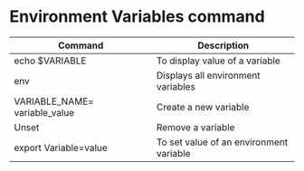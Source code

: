 # Environment Variables command


<table class="table1 table-striped">

<thead>

<tr>

<th width="50%">Command</th>

<th>Description</th>

</tr>

</thead>

<tbody>

<tr>

<td>echo $VARIABLE</td>

<td>To display value of a variable</td>

</tr>

<tr>

<td>env</td>

<td>Displays all environment variables</td>

</tr>

<tr>

<td>VARIABLE_NAME= variable_value</td>

<td>Create a new variable</td>

</tr>

<tr>

<td>Unset</td>

<td>Remove a variable</td>

</tr>

<tr>

<td>export Variable=value</td>

<td>To set value of an environment variable</td>

</tr>

</tbody>

</table>
